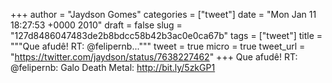 
+++
author = "Jaydson Gomes"
categories = ["tweet"]
date = "Mon Jan 11 18:27:53 +0000 2010"
draft = false
slug = "127d8486047483de2b8bdcc58b42b3ac0e0ca67b"
tags = ["tweet"]
title = """Que afudê! RT: @felipernb..."""
tweet = true
micro = true
tweet_url = "https://twitter.com/jaydson/status/7638227462"
+++
Que afudê! RT: @felipernb: Galo Death Metal: http://bit.ly/5zkGP1
